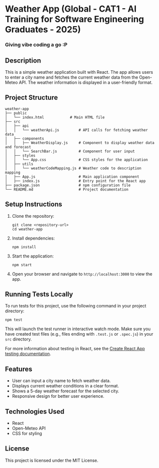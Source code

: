 # Weather App (Global - CAT1 - AI Training for Software Engineering Graduates - 2025)

### Giving vibe coding a go :P

## Description

This is a simple weather application built with React. The app allows users to enter a city name and fetches the current weather data from the Open-Meteo API. The weather information is displayed in a user-friendly format.

## Project Structure

```
weather-app
├── public
│   └── index.html            # Main HTML file
├── src
│   ├── api
│   │   └── weatherApi.js         # API calls for fetching weather data
│   ├── components
│   │   ├── WeatherDisplay.js     # Component to display weather data and forecast
│   │   └── SearchBar.js          # Component for user input
│   ├── styles
│   │   └── App.css               # CSS styles for the application
│   ├── utils
│   │   └── weatherCodeMapping.js # Weather code to description mapping
│   ├── App.js                    # Main application component
│   ├── index.js                  # Entry point for the React app
├── package.json                  # npm configuration file
└── README.md                     # Project documentation
```

## Setup Instructions

1. Clone the repository:

   ```
   git clone <repository-url>
   cd weather-app
   ```

2. Install dependencies:

   ```
   npm install
   ```

3. Start the application:

   ```
   npm start
   ```

4. Open your browser and navigate to `http://localhost:3000` to view the app.

## Running Tests Locally

To run tests for this project, use the following command in your project directory:

```
npm test
```

This will launch the test runner in interactive watch mode. Make sure you have created test files (e.g., files ending with `.test.js` or `.spec.js`) in your `src` directory.

For more information about testing in React, see the [Create React App testing documentation](https://create-react-app.dev/docs/running-tests/).

## Features

- User can input a city name to fetch weather data.
- Displays current weather conditions in a clear format.
- Shows a 5-day weather forecast for the selected city.
- Responsive design for better user experience.

## Technologies Used

- React
- Open-Meteo API
- CSS for styling

## License

This project is licensed under the MIT License.
